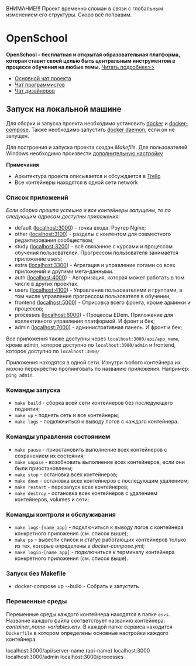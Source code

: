 ВНИМАНИЕ!!! Проект временно сломан в связи с глобальным изменением его структуры. Скоро всё поправим.

# OpenSchool

**OpenSchool - бесплатная и открытая образовательная платформа, которая ставит своей целью быть центральным инструментом в процессе обучения на любые темы.**
[Читать подробнее>>](https://grandcore.org/#/ru/openschool)

- [Основной чат проекта](https://t.me/openschool_chat)
- [Чат программистов](https://t.me/joinchat/CdXoy9PeAjI2NTJh)
- [Чат дизайнеров](https://t.me/joinchat/2JC3zklOvggxN2Jh)

## Запуск на локальной машине

Для сборки и запуска проекта необходимо установить [docker](https://www.docker.com/https://www.docker.com/get-started) и [docker-compose](https://docs.docker.com/compose/install/). Также необходимо запустить [docker daemon](https://docs.docker.com/config/daemon/), если он не запущен.

Для построения и запуска проекта создан _Makefile_. Для пользователей Windows необходимо произвести [дополнительную настройку](https://stackoverflow.com/questions/2532234/how-to-run-a-makefile-in-windows)

**Примечания**

- Архитектура проекта описывается и обсуждается в [Trello](https://trello.com/b/POeLUekC)
- Все контейнеры находятся в одной сети network

### Список приложений

_Если сборка прошла успешно и все контейнеры запущены, то по следующим адресам доступны приложения:_

- default ([localhost:3000](http://localhost:3000)) - точка входа. Роутер Nginx;
- other ([localhost:3100](http://localhost:3100)) - разделы с контентом для совместного редактирования сообществом;
- study ([localhost:3200](http://localhost:3200)) - всё связанное с курсами и процессом обучения пользователей. Прогрессом пользователя занимается приложение users;
- extra ([localhost:3300](http://localhost:3300)) - Агрегация и управление логами со всех приложений и другими мета-данными.
- auth ([localhost:4000](http://localhost:4000)) - Авторизация, которая может работать в том числе в других проектах.
- users ([localhost:4100](http://localhost:4100)) - Управление пользователями и группами, в том числе управление прогрессом пользователя в обучении;
- frontend ([localhost:5000](http://localhost:5000)) - Отрисовка всего фронта, кроме админки и процессов;
- processes ([localhost:6000](http://localhost:6000)) - Процессы EDem. Приложение для коллективного управления платформой. И фронт и бек;
- admin ([localhost:7000](http://localhost:7000)) - административная панель. И фронт и бек;

Все приложения также доступны через `localhost:3000/api/app_name`, кроме admin, которое доступно по `localhost:3000/admin` и frontend, которое доступно по `localhost:3000/`

Приложения находятся в одной сети. Изнутри любого контейнера их можно перекрёстно пропинговать по названию приложения. Например: `ping admin`.

### Команды запуска

- `make build` - сборка всей сети контейнеров без последующего поднятия;
- `make up` - поднять сеть и все контейнеры;
- `make logs` - подключиться к выводу логов с каждого контейнера.

### Команды управления состоянием

- `make pause` - приостановить выполнение всех контейнеров с сохранением их состояния;
- `make unpase` - возобновить выполнение всех контейнеров, если они были приостановлены;
- `make stop` - остановка всех контейнеров;
- `make down` - остановка всех контейнеров с последующим удалением;
- `make restart` - перезапуск всех контейнеров;
- `make destroy` - остановка всех контейнеров с удалением контейнеров, volumes и сети;

### Команды контроля и обслуживания

- `make logs-[name_app]` - подключиться к выводу логов с контейнера конкретного приложения (см. список выше);
- `make ps` - вывести список и статус работающих контейнеров только из тех, которые определены в _docker-compose.yml_;
- `make login-[name_app]` - подключиться к терминалу контейнера конкретного приложения (см. список выше).

### Запуск без Makefile

- docker-compose up --build - Собрать и запустить

### Переменные среды

Переменные среды каждого контейнера находятся в папке _`envs`_. Название каждого файла соответствует названию контейнера: _container_name-variables.env_.
В каждой папке сервиса находится `Dockerfile` в котором определены основные настройки каждого контейнера.

localhost:3000/api/server-name (api-name)
localhost:3000
localhost:3000/admin
localhost:3000/processes
